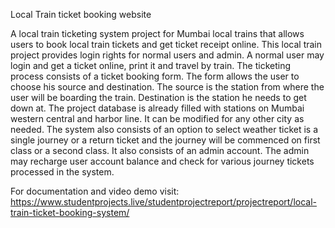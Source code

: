 Local Train ticket booking website

A local train ticketing system project for Mumbai local trains that allows users to book local train tickets and get ticket receipt online. This local train project provides login rights for normal users and admin. A normal user may login and get a ticket online, print it and travel by train. The ticketing process consists of a ticket booking form. The form allows the user to choose his source and destination. The source is the station from where the user will be boarding the train. Destination is the station he needs to get down at. The project database is already filled with stations on Mumbai western central and harbor line. It can be modified for any other city as needed. The system also consists of an option to select weather ticket is a single journey or a return ticket and the journey will be commenced on first class or a second class. It also consists of an admin account. The admin may recharge user account balance and check for various journey tickets processed in the system.

For documentation and video demo visit:
https://www.studentprojects.live/studentprojectreport/projectreport/local-train-ticket-booking-system/
